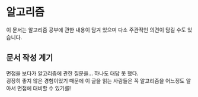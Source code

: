 # 알고리즘

이 문서는 알고리즘 공부에 관한 내용이 담겨 있으며 다소 주관적인 의견이 담길 수도 있습니다.

## 문서 작성 계기  

면접을 보다가 알고리즘에 관한 질문을... 하나도 대답 못 했다.  
굉장히 좋지 않은 경험이었기 때문에 이 글을 읽는 사람들은 꼭 알고리즘을 어느정도 알아서 면접에 대비할 수 있기를!  

## 
